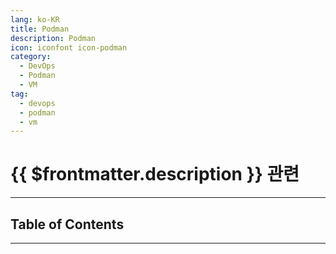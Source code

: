 ```yaml
---
lang: ko-KR
title: Podman
description: Podman
icon: iconfont icon-podman
category:
  - DevOps
  - Podman
  - VM
tag:
  - devops
  - podman
  - vm
---
```


# {{ $frontmatter.description }} 관련

<ShieldsGroup logos="podman"/>

---

## Table of Contents

<ToCLocal basePath="/devops/podman/" />

---

<TagLinks />